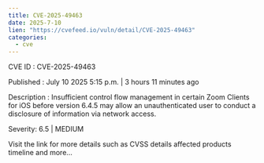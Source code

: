 ```yaml
--- 
title: CVE-2025-49463
date: 2025-7-10
lien: "https://cvefeed.io/vuln/detail/CVE-2025-49463"
categories:
  - cve
---
```


CVE ID : CVE-2025-49463

Published :  July 10
2025
5:15 p.m. | 3 hours
11 minutes ago

Description : Insufficient control flow management in certain Zoom Clients for iOS before version 6.4.5 may allow an unauthenticated user to conduct a disclosure of information via network access.

Severity: 6.5 | MEDIUM

Visit the link for more details
such as CVSS details
affected products
timeline
and more...
